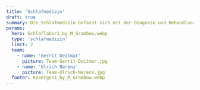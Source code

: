 ```yaml
---
title: 'Schlafmedizin'
draft: true
summary: Die Schlafmedizin befasst sich mit der Diagnose und Behandlung von Schlafstörungen und Schlafkrankheiten, um die Qualität des Schlafes und die allgemeine Gesundheit zu verbessern.
params:
  hero: Schlaflabor1_by_M_Grambow.webp
  type: 'schlafmedizin'
  limit: 2
  team:
    - name: 'Gerrit Deitmar'
      picture: Team-Gerrit-Deitmar.jpg
    - name: 'Ulrich Nerenz'
      picture: Team-Ulrich-Nerenz.jpg
  footer: Roentgen1_by_M_Grambow.webp
---
```

